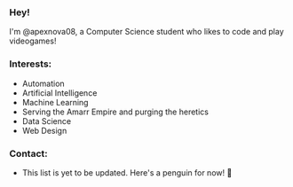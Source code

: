 <!---
apexnova08/apexnova08 is a ✨ special ✨ repository because its `README.md` (this file) appears on your GitHub profile.
You can click the Preview link to take a look at your changes.
--->

### Hey!
  I'm @apexnova08, a Computer Science student who likes to code and play videogames!
  
### Interests:
- Automation
- Artificial Intelligence
- Machine Learning
- Serving the Amarr Empire and purging the heretics
- Data Science
- Web Design

### Contact:
- This list is yet to be updated. Here's a penguin for now! :penguin:
